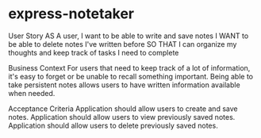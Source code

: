 # express-notetaker
User Story
AS A user, I want to be able to write and save notes
I WANT to be able to delete notes I've written before
SO THAT I can organize my thoughts and keep track of tasks I need to complete

Business Context
For users that need to keep track of a lot of information, it's easy to forget or be unable to recall something important. Being able to take persistent notes allows users to have written information available when needed.

Acceptance Criteria
Application should allow users to create and save notes.
Application should allow users to view previously saved notes.
Application should allow users to delete previously saved notes.

